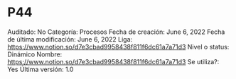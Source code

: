 # P44

Auditado: No
Categoría: Procesos
Fecha de creación: June 6, 2022
Fecha de última modificación: June 6, 2022
Liga: https://www.notion.so/d7e3cbad9958438f811f6dc61a7a71d3
Nivel o status: Dinámico
Nombre: https://www.notion.so/d7e3cbad9958438f811f6dc61a7a71d3 
Se utiliza?: Yes
Última versión: 1.0
